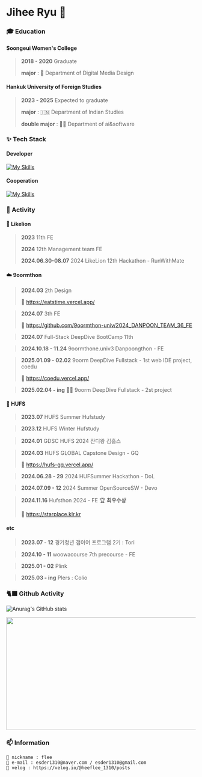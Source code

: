 # Jihee Ryu 👋

### 🎓 Education
####  Soongeui Women's College
> **2018 - 2020** Graduate
> 
> **major**  :  🎨 Department of Digital Media Design
> 
#### Hankuk University of Foreign Studies
> **2023 - 2025** Expected to graduate
>
> **major**  :  🇮🇳 Department of Indian Studies
> 
> **double major**  :  👩‍💻 Department of ai&software

### ✨ Tech Stack
#### Developer
[![My Skills](https://skillicons.dev/icons?i=js,typescript,html,css,react,styledcomponents,emotion,next,vite,vercel,python)](https://skillicons.dev)

#### Cooperation
[![My Skills](https://skillicons.dev/icons?i=notion,figma,github,discord)](https://skillicons.dev)

### 📌 Activity
#### 🦁 Likelion
> **2023** 11th FE
> 
> **2024** 12th Management team FE
>
> **2024.06.30-08.07** 2024 LikeLion 12th Hackathon - RunWithMate

#### ☁️ 9oormthon
> **2024.03** 2th Design
>
>🔗 https://eatstime.vercel.app/

> **2024.07** 3th FE
>
> 🔗 https://github.com/9oormthon-univ/2024_DANPOON_TEAM_36_FE

> **2024.07** Full-Stack DeepDive BootCamp 11th

> **2024.10.18 - 11.24** 9oormthone.univ3 Danpoongthon - FE

> **2025.01.09 - 02.02** 9oorm DeepDive Fullstack - 1st web IDE project, coedu
>
> 🔗 https://coedu.vercel.app/

> **2025.02.04 - ing** 👩‍💻 9oorm DeepDive Fullstack - 2st project

#### 🦉 HUFS
> **2023.07** HUFS Summer Hufstudy

> **2023.12** HUFS Winter Hufstudy

> **2024.01** GDSC HUFS 2024 잔디왕 김훕스

> **2024.03** HUFS GLOBAL Capstone Design - GQ
> 
> 🔗 https://hufs-gq.vercel.app/

> **2024.06.28 - 29** 2024 HUFSummer Hackathon - DoL

> **2024.07.09 - 12** 2024 Summer OpenSourceSW - Devo

> **2024.11.16** Hufsthon 2024 - FE 🏆 **최우수상**
> 
>  🔗 https://starplace.klr.kr

#### etc
> **2023.07 - 12** 경기청년 갭이어 프로그램 2기 : Tori

> **2024.10 - 11** woowacourse 7th precourse - FE 

> **2025.01 - 02**  Plink

> **2025.03 - ing** Plers : Colio

### 🐈‍⬛ Github Activity
![Anurag's GitHub stats](https://github-readme-stats.vercel.app/api?username=jiHeeFlee&theme=graywhite&show_icons=true)

<a href="https://www.gitanimals.org/en_US?utm_medium=image&utm_source=jiHeeFlee&utm_content=farm">
<img
  src="https://render.gitanimals.org/farms/jiHeeFlee"
  width="600"
  height="300"
/>
</a>

### 📫 Information
```
🙂 nickname : flee
💌 e-mail : esder1310@naver.com / esder1310@gmail.com
📒 velog : https://velog.io/@heeflee_1310/posts
```
